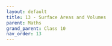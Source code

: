 ```yaml
---
layout: default
title: 13 - Surface Areas and Volumes
parent: Maths
grand_parent: Class 10
nav_order: 13
---
```

